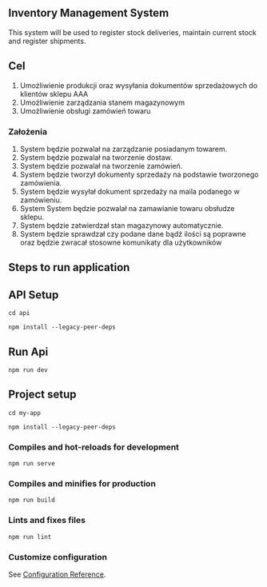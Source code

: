 ## Inventory Management System

This system will be used to register stock deliveries, maintain current stock and register shipments.

## Cel
1. Umożliwienie produkcji oraz wysyłania dokumentów sprzedażowych do klientów sklepu AAA
2. Umożliwienie zarządzania stanem magazynowym
3. Umożliwienie obsługi zamówień towaru

### Założenia
1. System będzie pozwalał na zarządzanie posiadanym towarem.
2. System będzie pozwalał na tworzenie dostaw.
3. System będzie pozwalał na tworzenie zamówień.
4. System będzie tworzył dokumenty sprzedaży na podstawie tworzonego zamówienia.
5. System będzie wysyłał dokument sprzedaży na maila podanego w zamówieniu.
6. System System będzie pozwalał na zamawianie towaru obsłudze sklepu.
7. System będzie zatwierdzał stan magazynowy automatycznie.
8. System będzie sprawdzał czy podane dane bądź ilości są poprawne oraz będzie zwracał stosowne komunikaty dla użytkowników

## Steps to run application

## API Setup

```
cd api

npm install --legacy-peer-deps
```

## Run Api

```
npm run dev
```

## Project setup

```
cd my-app

npm install --legacy-peer-deps
```

### Compiles and hot-reloads for development
```
npm run serve
```

### Compiles and minifies for production
```
npm run build
```

### Lints and fixes files
```
npm run lint
```

### Customize configuration
See [Configuration Reference](https://cli.vuejs.org/config/).
